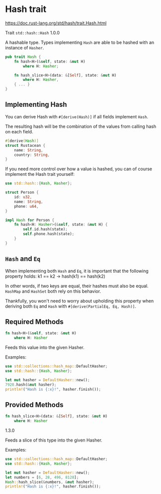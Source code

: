 # Hash trait
https://doc.rust-lang.org/std/hash/trait.Hash.html

Trait `std::hash::Hash` 1.0.0

A hashable type.
Types implementing `Hash` are able to be hashed with an instance of `Hasher`.

```rust
pub trait Hash {
    fn hash<H>(&self, state: &mut H)
        where H: Hasher;

    fn hash_slice<H>(data: &[Self], state: &mut H)
        where H: Hasher,
    { ... }
}
```


## Implementing Hash

You can derive Hash with `#[derive(Hash)]` if all fields implement `Hash`.

The resulting hash will be the combination of 
the values from calling hash on each field.

```rust
#[derive(Hash)]
struct Rustacean {
    name: String,
    country: String,
}
```

If you need more control over how a value is hashed, 
you can of course implement the Hash trait yourself:

```rust
use std::hash::{Hash, Hasher};

struct Person {
    id: u32,
    name: String,
    phone: u64,
}

impl Hash for Person {
    fn hash<H: Hasher>(&self, state: &mut H) {
        self.id.hash(state);
        self.phone.hash(state);
    }
}
```


## `Hash` and `Eq`

When implementing both `Hash` and `Eq`, it is 
important that the following property holds:
  k1 == k2 -> hash(k1) == hash(k2)

In other words, if two keys are equal, their hashes must also be equal.
`HashMap` and `HashSet` both rely on this behavior.

Thankfully, you won't need to worry about upholding this property when deriving 
both `Eq` and `Hash` with `#[derive(PartialEq, Eq, Hash)]`.


## Required Methods

```rust
fn hash<H>(&self, state: &mut H)
    where H: Hasher
```

Feeds this value into the given Hasher.

Examples:

```rust
use std::collections::hash_map::DefaultHasher;
use std::hash::{Hash, Hasher};

let mut hasher = DefaultHasher::new();
7920.hash(&mut hasher);
println!("Hash is {:x}!", hasher.finish());
```


## Provided Methods


```rust
fn hash_slice<H>(data: &[Self], state: &mut H)
    where H: Hasher
```
1.3.0

Feeds a slice of this type into the given Hasher.

Examples:

```rust
use std::collections::hash_map::DefaultHasher;
use std::hash::{Hash, Hasher};

let mut hasher = DefaultHasher::new();
let numbers = [6, 28, 496, 8128];
Hash::hash_slice(&numbers, &mut hasher);
println!("Hash is {:x}!", hasher.finish());
```
